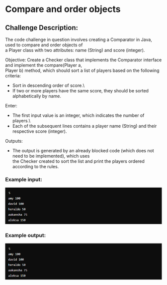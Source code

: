# Compare and order objects

## Challenge Description:

The code challenge in question involves creating a Comparator in Java, used to compare and order objects of\
a Player class with two attributes: name (String) and score (integer).

Objective: Create a Checker class that implements the Comparator interface and implement the compare(Player a,\
Player b) method, which should sort a list of players based on the following criteria:

  - Sort in descending order of score.\
  - If two or more players have the same score, they should be sorted alphabetically by name.

Enter:
  - The first input value is an integer, which indicates the number of players.\
  - Each of the subsequent lines contains a player name (String) and their respective score (integer).

Outputs:
  - The output is generated by an already blocked code (which does not need to be implemented), which uses\
 the Checker created to sort the list and print the players ordered according to the rules.

### Example input:
![imagens/Entrada1.png](imagens/Entrada1.png)

### Example output:
![imagens/Entrada1.png](imagens/Entrada1.png)



    
